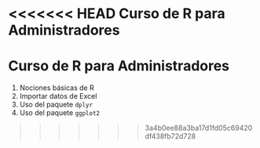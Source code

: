<<<<<<< HEAD
Curso de R para Administradores
=======
# Curso de R para Administradores

1. Nociones básicas de R
2. Importar datos de Excel
3. Uso del paquete `dplyr`
4. Uso del paquete `ggplot2`
>>>>>>> 3a4b0ee88a3ba17d1fd05c69420df438fb72d728

